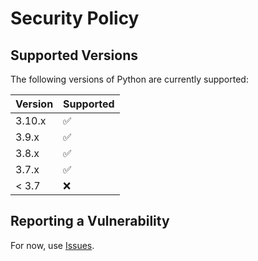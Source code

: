 # Security Policy

## Supported Versions

The following versions of Python are currently supported:

| Version | Supported          |
| ------- | ------------------ |
| 3.10.x  | :white_check_mark: |
| 3.9.x   | :white_check_mark: |
| 3.8.x   | :white_check_mark: |
| 3.7.x   | :white_check_mark: |
| < 3.7   | :x:                |

## Reporting a Vulnerability

For now, use [Issues](https://github.com/r3w0p/bobocep/issues).
